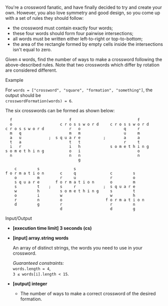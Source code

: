 
You're a crossword fanatic, and have finally decided to try and create your own. However, you also love symmetry and good design, so you come up with a set of rules they should follow:

-   the crossword must contain exactly four words;
-   these four words should form four pairwise intersections;
-   all words must be written either left-to-right or top-to-bottom;
-   the area of the rectangle formed by empty cells inside the intersections isn't equal to zero.

Given  `4`  words, find the number of ways to make a crossword following the above-described rules. Note that two crosswords which differ by rotation are considered different.

Example

For  `words = ["crossword", "square", "formation", "something"]`, the output should be  
`crosswordFormation(words) = 6`.

The six crosswords can be formed as shown below:

```
  f                         f                             f
  o                     c r o s s w o r d     c r o s s w o r d
c r o s s w o r d           r   o                   q     r
  m   q                     m   m                   u     m
  a   u            ;  s q u a r e          ;        a     a
  t   a                     t   t                   r     t
  i   r                     i   h             s o m e t h i n g
s o m e t h i n g           o   i                         o
  n                         n   n                         n
                                g                               
                                                              
    c         s               s                                      
f o r m a t i o n       c     q               c         s          
    o         m         r     u               r         o      
    s q u a r e       f o r m a t i o n       o         m            
    s         t    ;    s     r            ;  s q u a r e                  
    w         h         s o m e t h i n g     s         t         
    o         i         w                     w         h     
    r         n         o                   f o r m a t i o n            
    d         g         r                     r         n         
                        d                     d         g             

```

Input/Output

-   **[execution time limit] 3 seconds (cs)**
    
-   **[input] array.string words**
    
    An array of distinct strings, the words you need to use in your crossword.
    
    _Guaranteed constraints:_  
    `words.length = 4`,  
    `3 ≤ words[i].length < 15`.
    
-   **[output] integer**
    
    -   The number of ways to make a correct crossword of the desired formation.